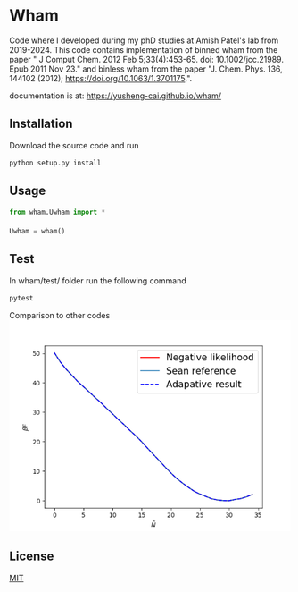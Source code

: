 # Wham
Code where I developed during my phD studies at Amish Patel's lab from 2019-2024. This code contains implementation of binned wham from the paper "
J Comput Chem. 2012 Feb 5;33(4):453-65. doi: 10.1002/jcc.21989. Epub 2011 Nov 23." and binless wham from the paper "J. Chem. Phys. 136, 144102 (2012); 
https://doi.org/10.1063/1.3701175.".

documentation is at: https://yusheng-cai.github.io/wham/

## Installation

Download the source code and run 

```bash
python setup.py install
```

## Usage

```python
from wham.Uwham import *

Uwham = wham()
```

## Test

In wham/test/ folder run the following command 

```bash
pytest 
```

Comparison to other codes
![Comparison](/wham/test/Binlesstest.png)




## License
[MIT](https://choosealicense.com/licenses/mit/)
